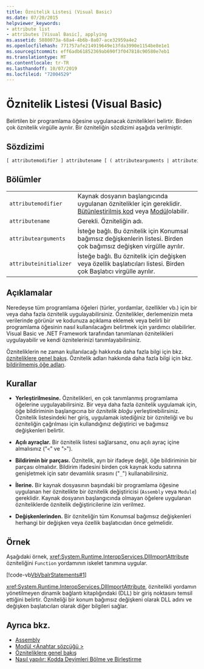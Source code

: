 ```yaml
---
title: Öznitelik Listesi (Visual Basic)
ms.date: 07/20/2015
helpviewer_keywords:
- attribute list
- attributes [Visual Basic], applying
ms.assetid: 5880073a-68a4-4b6b-8a07-ace32959a4e2
ms.openlocfilehash: 771757afe214919649e13fda3990e1154be8e1e1
ms.sourcegitcommit: eff6adb61852369ab690f3f047818c90580e7eb1
ms.translationtype: MT
ms.contentlocale: tr-TR
ms.lasthandoff: 10/07/2019
ms.locfileid: "72004529"
---
```

# <a name="attribute-list-visual-basic"></a>Öznitelik Listesi (Visual Basic)
Belirtilen bir programlama öğesine uygulanacak öznitelikleri belirtir. Birden çok öznitelik virgülle ayrılır. Bir özniteliğin sözdizimi aşağıda verilmiştir.  
  
## <a name="syntax"></a>Sözdizimi  
  
```vb  
[ attributemodifier ] attributename [ ( attributearguments | attributeinitializer ) ]  
```  
  
## <a name="parts"></a>Bölümler  
|||
|---|---|
|`attributemodifier`|Kaynak dosyanın başlangıcında uygulanan öznitelikler için gereklidir. [Bütünleştirilmiş kod](../../../visual-basic/language-reference/modifiers/assembly.md) veya [Modül](../../../visual-basic/language-reference/modifiers/module-keyword.md)olabilir.|
|`attributename`| Gerekli. Özniteliğin adı.|
|`attributearguments`|İsteğe bağlı. Bu öznitelik için Konumsal bağımsız değişkenlerin listesi. Birden çok bağımsız değişken virgülle ayrılır.|
|`attributeinitializer`|İsteğe bağlı. Bu öznitelik için değişken veya özellik başlatıcıları listesi. Birden çok Başlatıcı virgülle ayrılır.|
  
## <a name="remarks"></a>Açıklamalar  
 Neredeyse tüm programlama öğeleri (türler, yordamlar, özellikler vb.) için bir veya daha fazla öznitelik uygulayabilirsiniz. Öznitelikler, derlemenizin meta verilerinde görünür ve kodunuza açıklama eklemek veya belirli bir programlama öğesinin nasıl kullanılacağını belirtmek için yardımcı olabilirler. Visual Basic ve .NET Framework tarafından tanımlanan öznitelikleri uygulayabilir ve kendi öznitelerinizi tanımlayabilirsiniz.  

 Özniteliklerin ne zaman kullanılacağı hakkında daha fazla bilgi için bkz. [özniteliklere genel bakış](../../../visual-basic/programming-guide/concepts/attributes/index.md). Öznitelik adları hakkında daha fazla bilgi için bkz. [bildirilmemiş öğe adları](../../../visual-basic/programming-guide/language-features/declared-elements/declared-element-names.md).  
  
## <a name="rules"></a>Kurallar  
  
- **Yerleştirilmesine.** Öznitelikleri, en çok tanımlanmış programlama öğelerine uygulayabilirsiniz. Bir veya daha fazla öznitelik uygulamak için, öğe bildiriminin başlangıcına bir *öznitelik bloğu* yerleştirebilirsiniz. Öznitelik listesindeki her giriş, uygulamak istediğiniz bir özniteliği ve bu özniteliğin çağrılması için kullandığınız değiştirici ve bağımsız değişkenleri belirtir.  
  
- **Açılı ayraçlar.** Bir öznitelik listesi sağlarsanız, onu açılı ayraç içine almalısınız ("`<`" ve "`>`").  
  
- **Bildirimin bir parçası.** Öznitelik, ayrı bir ifadeye değil, öğe bildiriminin bir parçası olmalıdır. Bildirim ifadesini birden çok kaynak kodu satırına genişletmek için satır devamlılık sırasını ("`_`") kullanabilirsiniz.  
  
- **İlerine.** Bir kaynak dosyasının başındaki bir programlama öğesine uygulanan her öznitelikte bir öznitelik değiştiricisi (`Assembly` veya `Module`) gereklidir. Kaynak dosyanın başlangıcında olmayan öğelere uygulanan özniteliklerde öznitelik değiştiricilerine izin verilmez.  
  
- **Değişkenlerinden.** Bir özniteliğin tüm Konumsal bağımsız değişkenleri herhangi bir değişken veya özellik başlatıcıdan önce gelmelidir.  
  
## <a name="example"></a>Örnek  
 Aşağıdaki örnek, <xref:System.Runtime.InteropServices.DllImportAttribute> özniteliğini `Function` yordamının iskelet tanımına uygular.  
  
 [!code-vb[VbVbalrStatements#1](~/samples/snippets/visualbasic/VS_Snippets_VBCSharp/VbVbalrStatements/VB/Class1.vb#1)]  
  
 <xref:System.Runtime.InteropServices.DllImportAttribute>, öznitelikli yordamın yönetilmeyen dinamik bağlantı kitaplığındaki (DLL) bir giriş noktasını temsil ettiğini belirtir. Özniteliği bir konum bağımsız değişkeni olarak DLL adını ve değişken başlatıcıları olarak diğer bilgileri sağlar.  
  
## <a name="see-also"></a>Ayrıca bkz.

- [Assembly](../../../visual-basic/language-reference/modifiers/assembly.md)
- [Modül \<Anahtar sözcüğü >](../../../visual-basic/language-reference/modifiers/module-keyword.md)
- [Özniteliklere genel bakış](../../../visual-basic/programming-guide/concepts/attributes/index.md)
- [Nasıl yapılır: Kodda Deyimleri Bölme ve Birleştirme](../../../visual-basic/programming-guide/program-structure/how-to-break-and-combine-statements-in-code.md)
